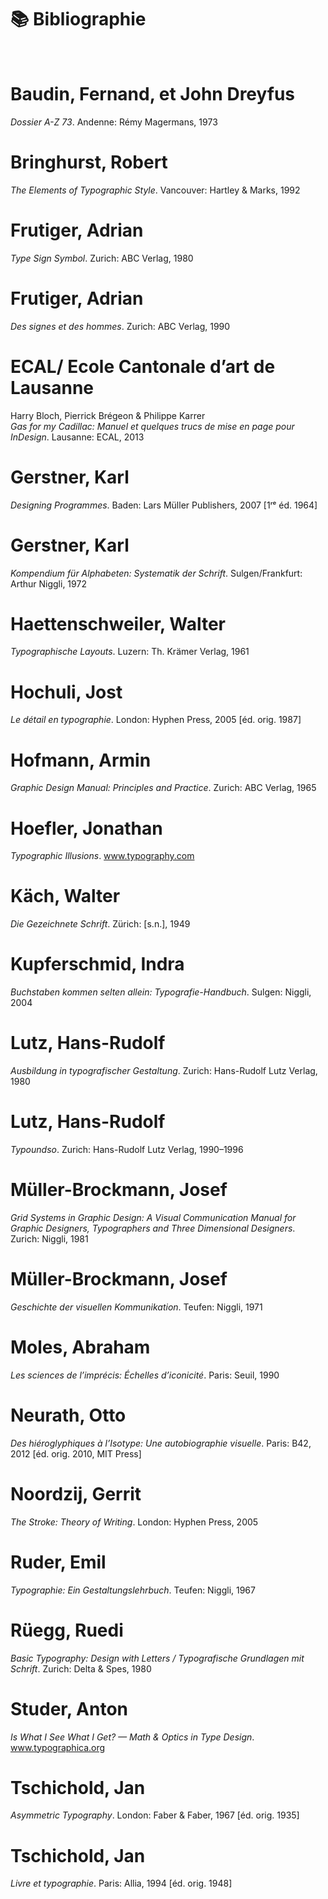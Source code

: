 # 📚 Bibliographie

&nbsp;



# Baudin, Fernand, et John Dreyfus  
*Dossier A-Z 73*. Andenne: Rémy Magermans, 1973  

# Bringhurst, Robert  
*The Elements of Typographic Style*. Vancouver: Hartley & Marks, 1992  

# Frutiger, Adrian  
*Type Sign Symbol*. Zurich: ABC Verlag, 1980  

# Frutiger, Adrian  
*Des signes et des hommes*. Zurich: ABC Verlag, 1990  

# ECAL/ Ecole Cantonale d’art de Lausanne  
Harry Bloch, Pierrick Brégeon & Philippe Karrer  
*Gas for my Cadillac: Manuel et quelques trucs de mise en page pour InDesign*. Lausanne: ECAL, 2013  

# Gerstner, Karl  
*Designing Programmes*. Baden: Lars Müller Publishers, 2007 [1ʳᵉ éd. 1964]  

# Gerstner, Karl  
*Kompendium für Alphabeten: Systematik der Schrift*. Sulgen/Frankfurt: Arthur Niggli, 1972  

# Haettenschweiler, Walter  
*Typographische Layouts*. Luzern: Th. Krämer Verlag, 1961  

# Hochuli, Jost  
*Le détail en typographie*. London: Hyphen Press, 2005 [éd. orig. 1987]  

# Hofmann, Armin  
*Graphic Design Manual: Principles and Practice*. Zurich: ABC Verlag, 1965  

# Hoefler, Jonathan  
*Typographic Illusions*. www.typography.com  

# Käch, Walter  
*Die Gezeichnete Schrift*. Zürich: [s.n.], 1949  

# Kupferschmid, Indra  
*Buchstaben kommen selten allein: Typografie-Handbuch*. Sulgen: Niggli, 2004  

# Lutz, Hans-Rudolf  
*Ausbildung in typografischer Gestaltung*. Zurich: Hans-Rudolf Lutz Verlag, 1980  

# Lutz, Hans-Rudolf  
*Typoundso*. Zurich: Hans-Rudolf Lutz Verlag, 1990–1996  

# Müller-Brockmann, Josef  
*Grid Systems in Graphic Design: A Visual Communication Manual for Graphic Designers, Typographers and Three Dimensional Designers*. Zurich: Niggli, 1981  

# Müller-Brockmann, Josef  
*Geschichte der visuellen Kommunikation*. Teufen: Niggli, 1971  

# Moles, Abraham  
*Les sciences de l’imprécis: Échelles d’iconicité*. Paris: Seuil, 1990  

# Neurath, Otto  
*Des hiéroglyphiques à l’Isotype: Une autobiographie visuelle*. Paris: B42, 2012 [éd. orig. 2010, MIT Press]  

# Noordzij, Gerrit  
*The Stroke: Theory of Writing*. London: Hyphen Press, 2005  

# Ruder, Emil  
*Typographie: Ein Gestaltungslehrbuch*. Teufen: Niggli, 1967  

# Rüegg, Ruedi  
*Basic Typography: Design with Letters / Typografische Grundlagen mit Schrift*. Zurich: Delta & Spes, 1980  

# Studer, Anton  
*Is What I See What I Get? — Math & Optics in Type Design*. www.typographica.org  

# Tschichold, Jan  
*Asymmetric Typography*. London: Faber & Faber, 1967 [éd. orig. 1935]  

# Tschichold, Jan  
*Livre et typographie*. Paris: Allia, 1994 [éd. orig. 1948]  



<!--

Fernand Baudin et John Dreyfus, *Dossier A-Z 73*, Andenne: Rémy Magermans, 1973  
Robert Bringhurst, *The Elements of Typographic Style*, Vancouver: Hartley & Marks, 1992  
Adrian Frutiger, *Type Sign Symbol*, Zurich: ABC Verlag, 1980  
Adrian Frutiger, *Des signes et des hommes*, Zurich: ABC Verlag, 1990  
ECAL/ Ecole Cantonale d’art de Lausanne, Harry Bloch, Pierrick Brégeon & Philippe Karrer, *Gas for my Cadillac: Manuel et quelques trucs de mise en page pour InDesign*, Lausanne: ECAL, 2013  
Karl Gerstner, *Designing Programmes*, Baden: Lars Müller Publishers, 2007 [1ʳᵉ éd. 1964]  
Karl Gerstner, *Kompendium für Alphabeten: Systematik der Schrift*, Sulgen/Frankfurt: Arthur Niggli, 1972  
Walter Haettenschweiler, *Typographische Layouts*, Luzern: Th. Krämer Verlag, 1961  
Jost Hochuli, *Le détail en typographie*, London: Hyphen Press, 2005 [éd. orig. 1987]  
Armin Hofmann, *Graphic Design Manual: Principles and Practice*, Zurich: ABC Verlag, 1965  
Jonathan Hoefler, *Typographic Illusions*, www.typography.com  
Walter Käch, *Die Gezeichnete Schrift*, Zürich: [s.n.], 1949  
Indra Kupferschmid, *Buchstaben kommen selten allein: Typografie-Handbuch*, Sulgen: Niggli, 2004  
Hans-Rudolf Lutz, *Ausbildung in typografischer Gestaltung*, Zurich: Hans-Rudolf Lutz Verlag, 1980  
Hans-Rudolf Lutz, *Typoundso*, Zurich: Hans-Rudolf Lutz Verlag, 1990–1996  
Josef Müller-Brockmann, *Grid Systems in Graphic Design: A Visual Communication Manual for Graphic Designers, Typographers and Three Dimensional Designers*, Zurich: Niggli, 1981  
Josef Müller-Brockmann, *Geschichte der visuellen Kommunikation*, Teufen: Niggli, 1971  
Abraham Moles, *Les sciences de l’imprécis: Échelles d’iconicité*, Paris: Seuil, 1990  
Otto Neurath, *Des hiéroglyphiques à l’Isotype: Une autobiographie visuelle*, Paris: B42, 2012 [éd. orig. 2010, MIT Press]  
Gerrit Noordzij, *The Stroke: Theory of Writing*, London: Hyphen Press, 2005  
Emil Ruder, *Typographie: Ein Gestaltungslehrbuch*, Teufen: Niggli, 1967  
Ruedi Rüegg, *Basic Typography: Design with Letters / Typografische Grundlagen mit Schrift*, Zurich: Delta & Spes, 1980  
Anton Studer, *Is What I See What I Get? — Math & Optics in Type Design*, www.typographica.org  
François Rappo, *Checklist — micro-typographie*, Lausanne: ECAL, 2009  
Jan Tschichold, *Asymmetric Typography*, London: Faber & Faber, 1967 [éd. orig. 1935]  
Jan Tschichold, *Livre et typographie*, Paris: Allia, 1994 [éd. orig. 1948]

-->